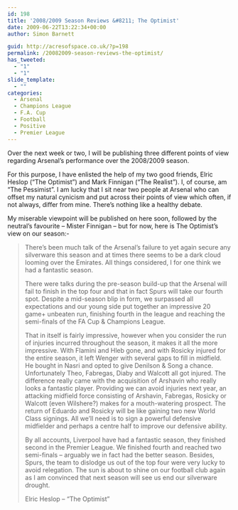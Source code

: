 ```yaml
---
id: 198
title: '2008/2009 Season Reviews &#8211; The Optimist'
date: 2009-06-22T13:22:34+00:00
author: Simon Barnett

guid: http://acresofspace.co.uk/?p=198
permalink: /20082009-season-reviews-the-optimist/
has_tweeted:
  - "1"
  - "1"
slide_template:
  - ""
categories:
  - Arsenal
  - Champions League
  - F.A. Cup
  - Football
  - Positive
  - Premier League
---
```

Over the next week or two, I will be publishing three different points of view regarding Arsenal&#8217;s performance over the 2008/2009 season.

For this purpose, I have enlisted the help of my two good friends, Elric Heslop (&#8220;The Optimist&#8221;) and Mark Finnigan (&#8220;The Realist&#8221;). I, of course, am &#8220;The Pessimist&#8221;. I am lucky that I sit near two people at Arsenal who can offset my natural cynicism and put across their points of view which often, if not always, differ from mine. There&#8217;s nothing like a healthy debate.

My miserable viewpoint will be published on here soon, followed by the neutral&#8217;s favourite &#8211; Mister Finnigan &#8211; but for now, here is The Optimist&#8217;s view on our season:-

> There’s been much talk of the Arsenal’s failure to yet again secure any silverware this season and at times there seems to be a dark cloud looming over the Emirates. All things considered, I for one think we had a fantastic season.
> 
> There were talks during the pre-season build-up that the Arsenal will fail to finish in the top four and that in fact Spurs will take our fourth spot. Despite a mid-season blip in form, we surpassed all expectations and our young side put together an impressive 20 game+ unbeaten run, finishing fourth in the league and reaching the semi-finals of the FA Cup & Champions League.
> 
> That in itself is fairly impressive, however when you consider the run of injuries incurred throughout the season, it makes it all the more impressive. With Flamini and Hleb gone, and with Rosicky injured for the entire season, it left Wenger with several gaps to fill in midfield. He bought in Nasri and opted to give Denilson & Song a chance. Unfortunately Theo, Fabregas, Diaby and Walcott all got injured. The difference really came with the acquisition of Arshavin who really looks a fantastic player. Providing we can avoid injuries next year, an attacking midfield force consisting of Arshavin, Fabregas, Rosicky or Walcott (even Wilshere?) makes for a mouth-watering prospect. The return of Eduardo and Rosicky will be like gaining two new World Class signings. All we’ll need is to sign a powerful defensive midfielder and perhaps a centre half to improve our defensive ability.
> 
> By all accounts, Liverpool have had a fantastic season, they finished second in the Premier League. We finished fourth and reached two semi-finals &#8211; arguably we in fact had the better season. Besides, Spurs, the team to dislodge us out of the top four were very lucky to avoid relegation. The sun is about to shine on our football club again as I am convinced that next season will see us end our silverware drought.
> 
> Elric Heslop &#8211; &#8220;The Optimist&#8221;
